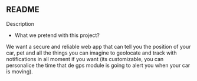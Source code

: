 ## README
Description
- What we pretend with this project?

We want a secure and reliable web app that can tell you the position of your car, pet and all the things you can imagine to geolocate and track with notifications in all moment if you want (its customizable, you can personalice the time that de gps module is going to alert you when your car is moving).

